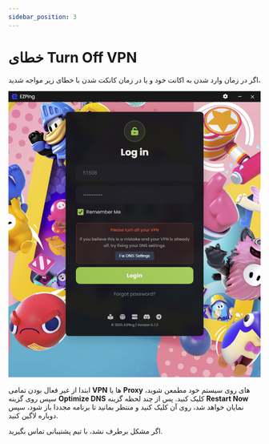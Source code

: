 ```yaml
---
sidebar_position: 3
---
```



# خطای Turn Off VPN

اگر در زمان وارد شدن به اکانت خود و یا در زمان کانکت شدن با خطای زیر مواجه شدید،

![winver-run](./img/turnoffvpn.png)

ابتدا از غیر فعال بودن تمامی **VPN** ها یا **Proxy** های روی سیستم خود مطمعن شوید، سپس روی گزینه **Optimize DNS** کلیک کنید. پس از چند لحظه گزینه **Restart Now** نمایان خواهد شد، روی آن کلیک کنید و منتظر بمانید تا برنامه مجددا باز شود، سپس دوباره لاگین کنید.

اگر مشکل برطرف نشد، با تیم پشتیبانی تماس بگیرید.
